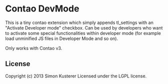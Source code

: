 # Contao DevMode

This is a tiny contao extension which simply appends tl_settings with an "Activate Developer mode" checkbox.
Can be used by developers who want to activate some special functionalities within developer mode (for example
load unminified JS files in Developer Mode and so on).

Only works with Contao v3.

## License
Copyright (c) 2013 Simon Kusterer
Licensed under the LGPL license.